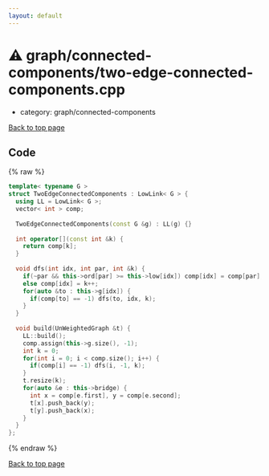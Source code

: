 ```yaml
---
layout: default
---
```


<!-- mathjax config similar to math.stackexchange -->
<script type="text/javascript" async
  src="https://cdnjs.cloudflare.com/ajax/libs/mathjax/2.7.5/MathJax.js?config=TeX-MML-AM_CHTML">
</script>
<script type="text/x-mathjax-config">
  MathJax.Hub.Config({
    TeX: { equationNumbers: { autoNumber: "AMS" }},
    tex2jax: {
      inlineMath: [ ['$','$'] ],
      processEscapes: true
    },
    "HTML-CSS": { matchFontHeight: false },
    displayAlign: "left",
    displayIndent: "2em"
  });
</script>

<script type="text/javascript" src="https://cdnjs.cloudflare.com/ajax/libs/jquery/3.4.1/jquery.min.js"></script>
<script src="https://cdn.jsdelivr.net/npm/jquery-balloon-js@1.1.2/jquery.balloon.min.js" integrity="sha256-ZEYs9VrgAeNuPvs15E39OsyOJaIkXEEt10fzxJ20+2I=" crossorigin="anonymous"></script>
<script type="text/javascript" src="../../../assets/js/copy-button.js"></script>
<link rel="stylesheet" href="../../../assets/css/copy-button.css" />


# :warning: graph/connected-components/two-edge-connected-components.cpp
* category: graph/connected-components


[Back to top page](../../../index.html)



## Code
{% raw %}
```cpp
template< typename G >
struct TwoEdgeConnectedComponents : LowLink< G > {
  using LL = LowLink< G >;
  vector< int > comp;
 
  TwoEdgeConnectedComponents(const G &g) : LL(g) {}
 
  int operator[](const int &k) {
    return comp[k];
  }
 
  void dfs(int idx, int par, int &k) {
    if(~par && this->ord[par] >= this->low[idx]) comp[idx] = comp[par];
    else comp[idx] = k++;
    for(auto &to : this->g[idx]) {
      if(comp[to] == -1) dfs(to, idx, k);
    }
  }
 
  void build(UnWeightedGraph &t) {
    LL::build();
    comp.assign(this->g.size(), -1);
    int k = 0;
    for(int i = 0; i < comp.size(); i++) {
      if(comp[i] == -1) dfs(i, -1, k);
    }
    t.resize(k);
    for(auto &e : this->bridge) {
      int x = comp[e.first], y = comp[e.second];
      t[x].push_back(y);
      t[y].push_back(x);
    }
  }
};

```
{% endraw %}

[Back to top page](../../../index.html)

